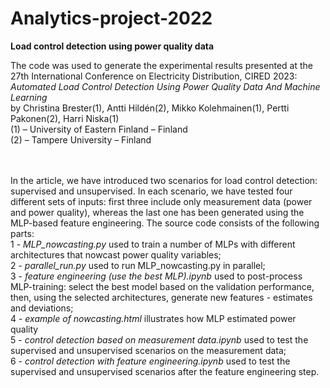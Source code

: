 # Analytics-project-2022
<b>Load control detection using power quality data</b>

The code was used to generate the experimental results presented at the 27th International Conference on Electricity Distribution, CIRED 2023: 
<br>
<i>Automated Load Control Detection Using Power Quality Data And Machine Learning</i>
<br>by Christina Brester(1), Antti Hildén(2), Mikko Kolehmainen(1), Pertti Pakonen(2), Harri Niska(1)
<br>(1) – University of Eastern Finland – Finland
<br>(2) – Tampere University – Finland

<br>
<br>
In the article, we have introduced two scenarios for load control detection: supervised and unsupervised. In each scenario, we have tested four different sets of inputs: first three include only measurement data (power and power quality), whereas the last one has been generated using the MLP-based feature engineering. The source code consists of the following parts: 
<br>1 - <i>MLP_nowcasting.py</i> used to train a number of MLPs with different architectures that nowcast power quality variables;
<br>2 - <i>parallel_run.py</i> used to run MLP_nowcasting.py in parallel;
<br>3 - <i>feature engineering (use the best MLP).ipynb</i> used to post-process MLP-training: select the best model based on the validation performance, then, using the selected architectures, generate new features - estimates and deviations;
<br>4 - <i>example of nowcasting.html</i> illustrates how MLP estimated power quality 
<br>5 - <i>control detection based on measurement data.ipynb</i> used to test the supervised and unsupervised scenarios on the measurement data;
<br>6 - <i>control detection with feature engineering.ipynb</i> used to test the supervised and unsupervised scenarios after the feature engineering step.
